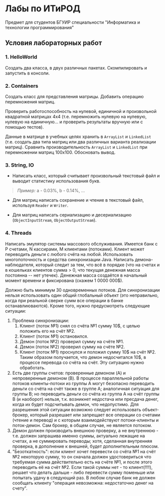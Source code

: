# Лабы по ИТиРОД
Предмет для студентов БГУИР специальности "Информатика и технологии программирования"

## Условия лабораторных работ

### 1. HelloWorld
Создать два класса, в двух различных пакетах. Скомпилировать и запустить в консоли.

### 2. Containers
Создать класс для представления матрицы. Добавить операцию перемножения матриц.

Проверить работоспособность на нулевой, единичной и произвольной квадратной матрицах 4x4 (т.е. перемножить нулевую на нулевую, нулевую на единичную... и проверить результаты вручную или с помощью тестов).

Данные в матрице в учебных целях хранить в `ArrayList` и `LinkedList` (т.е. создать два типа матриц или два различных варианта реализации матриц). Сравнить производительность `ArrayList` и `LinkedList` при перемножении матриц 100x100. Обосновать вывод.

### 3. String, IO
- Написать класс, который считывает произвольный текстовый файл и выводит статистику использования букв.
> *Пример:* a - 0.03%, b - 0.14%, ...

- Для матриц написать сохранение и чтение в текстовый файл, используя `Reader` и `Writer`.

- Для матриц написать сериализацию и десериализацию (`ObjectInputStream`, `ObjectOutputStream`).

### 4. Threads
Написать эмулятор системы массового обслуживания. Имеется банк с P счетами, N кассирами, M клиентами (потоками). Клиент может переводить деньги с любого счёта на любой. Использовать многопоточность и средства синхронизации Java. Написать демона-наблюдателя, который следит за тем, что всё в порядке (что на счетах и в кошельках клиентов сумма > 0, что текущая денежная масса постоянна -- нет утечек). Денежная масса создаётся в начальный момент времени и фиксирована (скажем 1 0000 000$).

Должно быть минимум 30 одновременных потоков. Для синхронизации нельзя использовать один общий глобальный объект (это неправильно, когда при реальной сверке сумм все операции в банке останавлиюваются). Кроме того, нужно предусмотреть следующие ситуации:

1. Проблема синхронизации:
    1. Клиент (поток №1) снял со счёта №1 сумму 10$, с целью положить его на счёт №2.
    2. Клиент (поток №1) остановился.
    3. Демон  (поток №2) проверил сумму на счёте №1.
    4. Демон (поток №2) проверил сумму на счёте №2.
    5. Клиент (поток №1) проснулся и положил сумму 10$ на счёт №2.
    Таким образом получается, что демон недосчитался 10$, в процессе перевода со счёта на счёт. Эту ситуацию нужно обработать.
2. Есть две группы счетов: проверенные демоном (A) и непроверенные демоном (B). В процессе параллельной работы потоков клиенты-потоки из группы A могут безопасно переводить деньги со счёта на счёт также в группе A; аналогичная ситуация для группы B; но переводить деньги со счёта из группа A на счёт группы B (и наоборот) нельзя, т.к. возникнет недостача или пресдача денег, когда их будет подсчитывать демон, что недопустимо. Для разрешения этой ситуации возможно следует использовать объект-брокер, который разрешает или запрещает все операции со счетами (чтение и перевод)  и с которым взаимодействуют потоки-клиенты и поток-демон. Сам брокер, в общем случае, не является потоком.
3. Демон должен производить внешнюю проверку, а не внутреннюю - т.е. должен запрашива именно суммы, актуально лежащие на счетах, а не   суммировать переводы; хотя, сделанная внутренняя проверка, в дополнение к внешней, будет дополнительным плюсом.
4. "Безоткатность": если клиент хочет перевести со счёта №1 на счёт №2 некоторую сумму, то он сначала должен удостовериться что требуемая сумма действительно есть на счёте №1, и после этого переводить её на счёт №2. Если такой суммы нет - то клиент(!!!!), решает что делать дальше - либо перевести сумму поменьше или попытать удачу в следующий раз. В любом случае банк не должен сообщать клиенту "операция невозможна: недостаточно денег на счету".